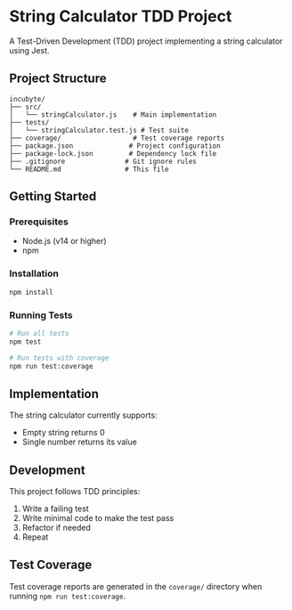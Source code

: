 # String Calculator TDD Project

A Test-Driven Development (TDD) project implementing a string calculator using Jest.

## Project Structure

```
incubyte/
├── src/
│   └── stringCalculator.js    # Main implementation
├── tests/
│   └── stringCalculator.test.js # Test suite
├── coverage/                  # Test coverage reports
├── package.json              # Project configuration
├── package-lock.json         # Dependency lock file
├── .gitignore               # Git ignore rules
└── README.md                # This file
```

## Getting Started

### Prerequisites
- Node.js (v14 or higher)
- npm

### Installation
```bash
npm install
```

### Running Tests
```bash
# Run all tests
npm test

# Run tests with coverage
npm run test:coverage
```

## Implementation

The string calculator currently supports:
- Empty string returns 0
- Single number returns its value

## Development

This project follows TDD principles:
1. Write a failing test
2. Write minimal code to make the test pass
3. Refactor if needed
4. Repeat

## Test Coverage

Test coverage reports are generated in the `coverage/` directory when running `npm run test:coverage`.
